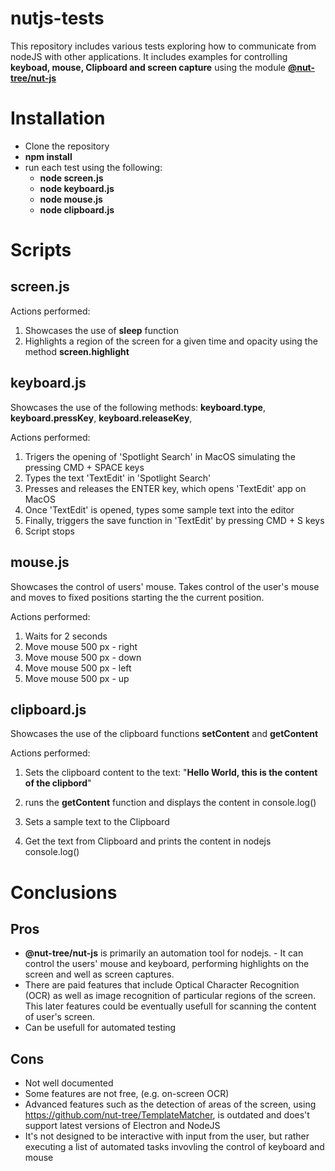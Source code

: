 # nutjs-tests

This repository includes various tests exploring how to communicate from nodeJS with other applications. It includes examples for controlling **keyboad, mouse, Clipboard and screen capture** using the module **[@nut-tree/nut-js](https://www.npmjs.com/package/@nut-tree/nut-js)**

# Installation

- Clone the repository
- **npm install**
- run each test using the following:
  - **node screen.js**
  - **node keyboard.js**
  - **node mouse.js**
  - **node clipboard.js**

# Scripts

## screen.js

Actions performed:

1. Showcases the use of **sleep** function
2. Highlights a region of the screen for a given time and opacity using the method **screen.highlight**

## keyboard.js

Showcases the use of the following methods: **keyboard.type**, **keyboard.pressKey**, **keyboard.releaseKey**,

Actions performed:

1. Trigers the opening of 'Spotlight Search' in MacOS simulating the pressing CMD + SPACE keys
2. Types the text 'TextEdit' in 'Spotlight Search'
3. Presses and releases the ENTER key, which opens 'TextEdit' app on MacOS
4. Once 'TextEdit' is opened, types some sample text into the editor
5. Finally, triggers the save function in 'TextEdit' by pressing CMD + S keys
6. Script stops

## mouse.js

Showcases the control of users' mouse. Takes control of the user's mouse and moves to fixed positions starting the the current position.

Actions performed:

1. Waits for 2 seconds
2. Move mouse 500 px - right
3. Move mouse 500 px - down
4. Move mouse 500 px - left
5. Move mouse 500 px - up

## clipboard.js

Showcases the use of the clipboard functions **setContent** and **getContent**

Actions performed:

1. Sets the clipboard content to the text: "**Hello World, this is the content of the clipbord**"
2. runs the **getContent** function and displays the content in console.log()

3. Sets a sample text to the Clipboard
4. Get the text from Clipboard and prints the content in nodejs console.log()

# Conclusions

## Pros

- **@nut-tree/nut-js** is primarily an automation tool for nodejs. - It can control the users' mouse and keyboard, performing highlights on the screen and well as screen captures.
- There are paid features that include Optical Character Recognition (OCR) as well as image recognition of particular regions of the screen. This later features could be eventually usefull for scanning the content of user's screen.
- Can be usefull for automated testing

## Cons

- Not well documented
- Some features are not free, (e.g. on-screen OCR)
- Advanced features such as the detection of areas of the screen, using https://github.com/nut-tree/TemplateMatcher, is outdated and does't support latest versions of Electron and NodeJS
- It's not designed to be interactive with input from the user, but rather executing a list of automated tasks invovling the control of keyboard and mouse
